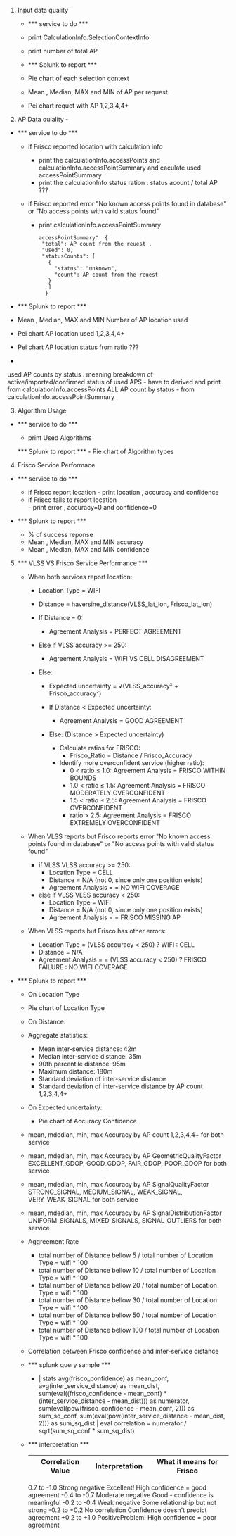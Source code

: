 

1. Input data quality 
  
   - *** service to do ***   
    - print CalculationInfo.SelectionContextInfo
    - print number of total AP  

   - *** Splunk to report *** 

    - Pie chart of each selection context 
    - Mean , Median, MAX and MIN  of AP per request.
    - Pei chart  requet with AP 1,2,3,4,4+

2. AP Data quiality  - 

 - *** service to do ***   
    - if Frisco reported location with calculation info
         -  print the calculationInfo.accessPoints and calculationInfo.accessPointSummary and  caculate  used accessPointSummary
         - print the calculationInfo status ration : status acount / total AP ???

    -  if Frisco reported error "No known access points found in database" or  "No access points with valid status found"    
        - print calculationInfo.accessPointSummary  
        
              accessPointSummary": {
               "total": AP count from the reuest ,
               "used": 0,
               "statusCounts": [
                 {
                   "status": "unknown",
                   "count": AP count from the reuest
                 }
                 ]
                }



  - *** Splunk to report *** 
  
   - Mean , Median, MAX and MIN  Number of AP location used  
   - Pei chart AP location used  1,2,3,4,4+
   - Pei chart AP location status from ratio ???
   - 
   used AP counts by status . meaning breakdown of active/imported/confirmed status of used APS -  have to derived and print from calculationInfo.accessPoints 
   ALL AP count by status  -  from calculationInfo.accessPointSummary
   
   
3. Algorithm Usage 
 - *** service to do ***  
    - print Used Algorithms    
   
    *** Splunk to report *** 
        - Pie chart of Algorithm types

4. Frisco Service  Performace 

  - *** service to do ***  
       - if Frisco report location 
        - print location , accuracy and confidence
       - if Frisco fails to report location     
        - print error , accuracy=0 and confidence=0
    
 -  *** Splunk to report ***      
    - % of success reponse 
    - Mean , Median, MAX and MIN accuracy 
    - Mean , Median, MAX and MIN confidence 
   
   
   
5. *** VLSS VS Frisco Service Performance ***

    - When both services report location:
      - Location Type = WIFI
      - Distance = haversine_distance(VLSS_lat_lon, Frisco_lat_lon)

      - If Distance = 0:
        - Agreement Analysis = PERFECT AGREEMENT

      - Else if VLSS accuracy >= 250:
        - Agreement Analysis = WIFI VS CELL DISAGREEMENT

      - Else:
        - Expected uncertainty = √(VLSS_accuracy² + Frisco_accuracy²)

        - If Distance < Expected uncertainty:
          - Agreement Analysis = GOOD AGREEMENT

        - Else: (Distance > Expected uncertainty)
          - Calculate ratios for FRISCO:       
            - Frisco_Ratio = Distance / Frisco_Accuracy 
          - Identify more overconfident service (higher ratio):
              - 0 < ratio ≤ 1.0: Agreement Analysis = FRISCO WITHIN BOUNDS
              - 1.0 < ratio ≤ 1.5: Agreement Analysis = FRISCO MODERATELY OVERCONFIDENT
              - 1.5 < ratio ≤ 2.5: Agreement Analysis = FRISCO OVERCONFIDENT
              - ratio > 2.5: Agreement Analysis = FRISCO EXTREMELY OVERCONFIDENT

    - When VLSS reports but Frisco reports error "No known access points found in database" or  "No access points with valid status found" 
      -  if VLSS VLSS accuracy >= 250:
         - Location Type = CELL
         - Distance = N/A (not 0, since only one position exists)
         - Agreement Analysis =  = NO WIFI COVERAGE
      -  else if VLSS VLSS accuracy < 250:
         - Location Type = WIFI
         - Distance = N/A (not 0, since only one position exists)
         - Agreement Analysis =  = FRISCO MISSING AP

    - When VLSS reports but Frisco has other errors:
      - Location Type = (VLSS accuracy < 250) ? WIFI : CELL
      - Distance = N/A
      - Agreement Analysis =  = (VLSS accuracy < 250) ? FRISCO FAILURE : NO WIFI COVERAGE   



 - *** Splunk to report *** 
    -  On Location Type
     - Pie chart of Location Type
    - On Distance:
     - Aggregate statistics:
        - Mean inter-service distance: 42m
        - Median inter-service distance: 35m  
        - 90th percentile distance: 95m
        - Maximum distance: 180m
        - Standard deviation of inter-service distance
        - Standard deviation of inter-service distance by AP count 1,2,3,4,4+

    - On Expected uncertainty:  
      - Pie chart of Accuracy Confidence
      
    -  mean, mdedian, min, max  Accuracy by AP count 1,2,3,4,4+ for both service   
    -  mean, mdedian, min, max  Accuracy by AP GeometricQualityFactor  EXCELLENT_GDOP, GOOD_GDOP, FAIR_GDOP, POOR_GDOP for both service  
    -  mean, mdedian, min, max  Accuracy by AP SignalQualityFactor  STRONG_SIGNAL, MEDIUM_SIGNAL, WEAK_SIGNAL, VERY_WEAK_SIGNAL for both service  
    -  mean, mdedian, min, max  Accuracy by AP SignalDistributionFactor  UNIFORM_SIGNALS, MIXED_SIGNALS, SIGNAL_OUTLIERS for both service  
    
    - Aggreement Rate 
        - total number of Distance  bellow 5 / total number  of  Location Type = wifi * 100
        - total number of Distance  bellow 10 / total number  of  Location Type = wifi * 100
        - total number of Distance  bellow 20 / total number  of  Location Type = wifi * 100
        - total number of Distance  bellow 30 / total number  of  Location Type = wifi * 100
        - total number of Distance  bellow 50 / total number  of  Location Type = wifi * 100
        - total number of Distance  bellow 100 / total number  of  Location Type = wifi * 100
        
    
    - Correlation between Frisco confidence and inter-service distance
     - *** splunk query sample ***
          - | stats 
        avg(frisco_confidence) as mean_conf,
        avg(inter_service_distance) as mean_dist,
        sum(eval((frisco_confidence - mean_conf) * (inter_service_distance - mean_dist))) as numerator,
        sum(eval(pow(frisco_confidence - mean_conf, 2))) as sum_sq_conf,
        sum(eval(pow(inter_service_distance - mean_dist, 2))) as sum_sq_dist
    | eval correlation = numerator / sqrt(sum_sq_conf * sum_sq_dist)    
    
    - *** interpretation ***
    
    
       | Correlation  Value   |  Interpretation                 |   What it means for Frisco                   |
       | ---------------------|---------------------------------|----------------------------------------------|
         0.7 to  -1.0           Strong negative                    Excellent! High confidence = good agreement 
        -0.4 to -0.7          Moderate negative                    Good - confidence is meaningful
        -0.2 to -0.4          Weak negative                        Some relationship but not strong
        -0.2 to +0.2          No correlation                       Confidence doesn't predict agreement
        +0.2 to +1.0          PositiveProblem!                     High confidence = poor agreement
  
      